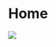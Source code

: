 Home
============================

![](https://user-images.githubusercontent.com/38183241/103155973-85a2f980-47e7-11eb-8a91-18c8007bcf5e.png)

